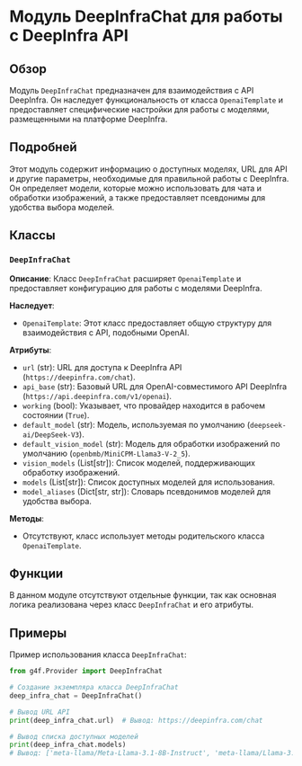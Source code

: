 # Модуль DeepInfraChat для работы с DeepInfra API

## Обзор

Модуль `DeepInfraChat` предназначен для взаимодействия с API DeepInfra. Он наследует функциональность от класса `OpenaiTemplate` и предоставляет специфические настройки для работы с моделями, размещенными на платформе DeepInfra.

## Подробней

Этот модуль содержит информацию о доступных моделях, URL для API и другие параметры, необходимые для правильной работы с DeepInfra. Он определяет модели, которые можно использовать для чата и обработки изображений, а также предоставляет псевдонимы для удобства выбора моделей.

## Классы

### `DeepInfraChat`

**Описание**: Класс `DeepInfraChat` расширяет `OpenaiTemplate` и предоставляет конфигурацию для работы с моделями DeepInfra.

**Наследует**:

- `OpenaiTemplate`: Этот класс предоставляет общую структуру для взаимодействия с API, подобными OpenAI.

**Атрибуты**:

- `url` (str): URL для доступа к DeepInfra API (`https://deepinfra.com/chat`).
- `api_base` (str): Базовый URL для OpenAI-совместимого API DeepInfra (`https://api.deepinfra.com/v1/openai`).
- `working` (bool): Указывает, что провайдер находится в рабочем состоянии (`True`).
- `default_model` (str): Модель, используемая по умолчанию (`deepseek-ai/DeepSeek-V3`).
- `default_vision_model` (str): Модель для обработки изображений по умолчанию (`openbmb/MiniCPM-Llama3-V-2_5`).
- `vision_models` (List[str]): Список моделей, поддерживающих обработку изображений.
- `models` (List[str]): Список доступных моделей для использования.
- `model_aliases` (Dict[str, str]): Словарь псевдонимов моделей для удобства выбора.

**Методы**:
- Отсутствуют, класс использует методы родительского класса `OpenaiTemplate`.

## Функции

В данном модуле отсутствуют отдельные функции, так как основная логика реализована через класс `DeepInfraChat` и его атрибуты.

## Примеры

Пример использования класса `DeepInfraChat`:

```python
from g4f.Provider import DeepInfraChat

# Создание экземпляра класса DeepInfraChat
deep_infra_chat = DeepInfraChat()

# Вывод URL API
print(deep_infra_chat.url)  # Вывод: https://deepinfra.com/chat

# Вывод списка доступных моделей
print(deep_infra_chat.models)
# Вывод: ['meta-llama/Meta-Llama-3.1-8B-Instruct', 'meta-llama/Llama-3.3-70B-Instruct-Turbo', 'meta-llama/Llama-3.3-70B-Instruct', 'deepseek-ai/DeepSeek-V3', 'mistralai/Mistral-Small-24B-Instruct-2501', 'deepseek-ai/DeepSeek-R1', 'deepseek-ai/DeepSeek-R1-Turbo', 'deepseek-ai/DeepSeek-R1-Distill-Llama-70B', 'deepseek-ai/DeepSeek-R1-Distill-Qwen-32B', 'microsoft/phi-4', 'microsoft/WizardLM-2-8x22B', 'Qwen/Qwen2.5-72B-Instruct', '01-ai/Yi-34B-Chat', 'Qwen/Qwen2-72B-Instruct', 'cognitivecomputations/dolphin-2.6-mixtral-8x7b', 'cognitivecomputations/dolphin-2.9.1-llama-3-70b', 'databricks/dbrx-instruct', 'deepinfra/airoboros-70b', 'lizpreciatior/lzlv_70b_fp16_hf', 'microsoft/WizardLM-2-7B', 'mistralai/Mixtral-8x22B-Instruct-v0.1', 'openbmb/MiniCPM-Llama3-V-2_5', 'meta-llama/Llama-3.2-90B-Vision-Instruct']